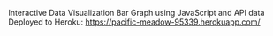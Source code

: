Interactive Data Visualization Bar Graph using JavaScript and API data 
Deployed to Heroku: https://pacific-meadow-95339.herokuapp.com/
